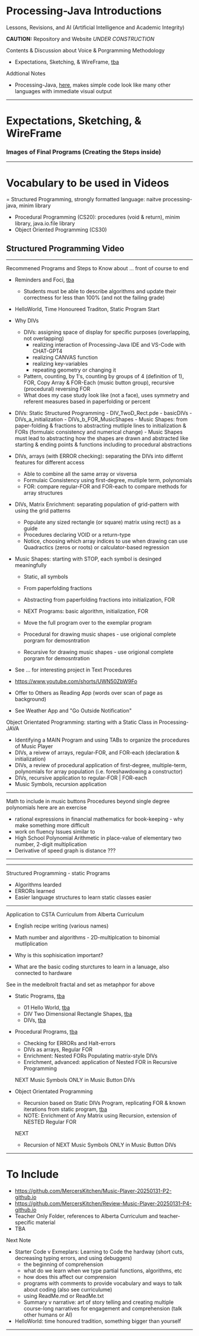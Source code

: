 # Processing-Java Introductions
Lessons, Revisions, and AI (Artificial Intelligence and Academic Integrity)

**CAUTION:** Repository and Website *UNDER CONSTRUCTION*

Contents & Discussion about Voice & Porgramming Methodology
- Expectations, Sketching, & WireFrame, <a href="">tba</a>

Addtional Notes
- Processing-Java, <a href="">here</a>, makes simple code look like many other languages with immediate visual output

---

# Expectations, Sketching, & WireFrame


### Images of Final Programs (Creating the Steps inside)


---

# Vocabulary to be used in Videos
= Structured Programming, strongly formatted language: naitve processing-java, minim library
- Procedural Programming (CS20): procedures (void & return), minim library, java.io.file library
- Object Oriented Programming (CS30)

## Structured Programming Video



---

Recommened Programs and Steps to Know about ... front of course to end
- Reminders and Foci, <a href="">tba</a>
     - Students must be able to describe algorithms and update their correctness for less than 100% (and not the failing grade)
- HelloWorld, Time Honoureed Traditon, Static Program Start
- Why DIVs
     - DIVs: assigning space of display for specific purposes (overlapping, not overlapping)
          - realizing interaction of Processing-Java IDE and VS-Code with CHAT-GPT4
          - realizing CANVAS function
          - realizing key-variables
          - repeating geometry or changing it
     - Pattern, counting, by 1's, counting by groups of 4 (definition of 1), FOR, Copy Array & FOR-Each (music button group), recursive (procedural) reversing FOR
     - What does my case study look like (not a face), uses symmetry and referent measures based in paperfolding or percent
- DIVs: Static Structured Programming
      - DIV_TwoD_Rect.pde
      - basicDIVs
      - DIVs_a_initialization
      - DIVs_b_FOR_MusicShapes
      - Music Shapes: from paper-folding & fractions to abstracting mutliple lines to initialization & FORs (formulaic consistency and numerical change)
      - Music Shapes must lead to abstracting how the shapes are drawn and abstracted like starting & ending points & functions including to procedural abstractions
- DIVs, arrays (with ERROR checking): separating the DIVs into differnt features for different access
     - Able to combine all the same array or visversa
     - Formulaic Consistency using first-degree, mutliple term, polynomials
     - FOR: compare regular-FOR and FOR-each to compare methods for array structures
- DIVs, Matrix Enrichment: separating population of grid-pattern with using the grid patterns
     - Populate any sized rectangle (or square) matrix using rect() as a guide
     - Procedures declaring VOID or a return-type
     - Notice, choosing which array indices to use when drawing can use Quadractics (zeros or roots) or calculator-based regression
- Music Shapes: starting with STOP, each symbol is desinged meaningfully
     - Static, all symbols
     - From paperfolding fractions
     - Abstracting from paperfolding fractions into initialization, FOR

     - NEXT Programs: basic algorithm, initialization, FOR
     - Move the full program over to the exemplar program
     - Procedural for drawing music shapes - use origional complete porgram for demosntration
     - Recursive for drawing music shapes - use origional complete porgram for demosntration

- See ... for interesting project in Text Procedures
- https://www.youtube.com/shorts/UWN50ZbW9Fo
- Offer to Others as Reading App (words over scan of page as background)
- See Weather App and "Go Outside Notification"


Object Orientated Programming: starting with a Static Class in Processing-JAVA
- Identifying a MAIN Program and using TABs to organize the procedures of Music Player
- DIVs, a reivew of arrays, regular-FOR, and FOR-each (declaration & initialization)
- DIVs, a review of procedural application of first-degree, multiple-term, polynomials for array population (i.e. foreshawdowing a constructor)
- DIVs, recursive application to regular-FOR | FOR-each
- Music Symbols, recursion application





---
Math to include in music buttons
Procedures beyond single degree polynomials here are an exercise
- rational expressions in financial mathematics for book-keeping - why make something more difficult
- work on fluency
Issues similar to
- High School Polynomial Arithmetic in place-value of elementary two number, 2-digit multiplication
- Derivative of speed graph is distance ??? 
---

---
Structured Programming - static Programs
- Algorithms learded
- ERRORs learned
- Easier language structures to learn static classes easier
---
Application to CSTA Curriculum from Alberta Curriculum
- English recipe writing (various names)
- Math number and algorithms - 2D-multiplcation to binomial mutliplication
- Why is this sophisication important?

- What are the basic coding sturctures to learn in a lanuage, also connected to hardware

See in the medelbrolt fractal and set as metaphpor for above





- Static Programs, <a href="">tba</a>
     - 01 Hello World, <a href="">tba</a>
     - DIV Two Dimensional Rectangle Shapes, <a href="">tba</a>
     - DIVs, <a href="">tba</a>
- Procedural Programs, <a href="">tba</a>
     - Checking for ERRORs and Halt-errors
     - DIVs as arrays, Regular FOR
     - Enrichment: Nested FORs Populating matrix-style DIVs
     - Enrichment, advanced: application of Nested FOR in Recursive Programming


     NEXT Music Symbols ONLY in Music Button DIVs



- Object Orientated Programming
     - Recursion based on Static DIVs Program, replicating FOR & known iterations from static program, <a href="">tba</a>
     - NOTE: Enrichment of Any Matrix using Recursion, extension of NESTED Regular FOR


     NEXT 



     - Recursion of NEXT Music Symbols ONLY in Music Button DIVs


---

# To Include
- https://github.com/MercersKitchen/Music-Player-20250131-P2-github.io
- https://github.com/MercersKitchen/Review-Music-Player-20250131-P4-github.io
- Teacher Only Folder, references to Alberta Curriculum and teacher-specific material
- TBA

Next Note
- Starter Code v Exmeplars: Learning to Code the hardway (short cuts, decreasing typing errors, and using debuggers)
    - the beginning of comprehension
    - what do we learn when we type partial functions, algorithms, etc
    - how does this affect our comprension
    - programs with comments to provide vocabulary and ways to talk about coding (also see curriculume)
    - using ReadMe.md or ReadMe.txt
    - Summary v narrative: art of story telling and creating multiple course-long narratives for engagement and comprehension (talk other humans or AI)
- HelloWorld: time honoured tradition, something bigger than yourself

---